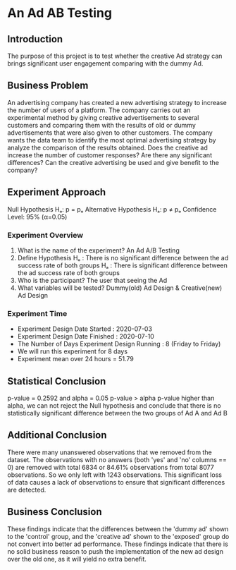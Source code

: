# An Ad AB Testing
## Introduction
The purpose of this project is to test whether the creative Ad strategy can brings significant user engagement comparing with the dummy Ad.

## Business Problem
An advertising company has created a new advertising strategy to increase the number of users of a platform. The company carries out an experimental method by giving creative advertisements to several customers and comparing them with the results of old or dummy advertisements that were also given to other customers. The company wants the data team to identify the most optimal advertising strategy by analyze the comparison of the results obtained. Does the creative ad increase the number of customer responses? Are there any significant differences? Can the creative advertising be used and give benefit to the company?

## Experiment Approach
Null Hypothesis Hₒ: p = pₒ
Alternative Hypothesis Hₐ: p ≠ pₒ
Confidence Level: 95% (α=0.05)

### Experiment Overview
1. What is the name of the experiment? An Ad A/B Testing
2. Define Hypothesis
Hₒ : There is no significant difference between the ad success rate of both groups
Hₐ : There is significant difference between the ad success rate of both groups
3. Who is the participant? The user that seeing the Ad
4. What variables will be tested? Dummy(old) Ad Design & Creative(new) Ad Design

### Experiment Time
- Experiment Design Date Started : 2020-07-03
- Experiment Design Date Finished : 2020-07-10
- The Number of Days Experiment Design Running : 8 (Friday to Friday)
- We will run this experiment for 8 days
- Experiment mean over 24 hours = 51.79

## Statistical Conclusion
p-value = 0.2592 and alpha = 0.05
p-value > alpha
p-value higher than alpha, we can not reject the Null hypothesis and conclude that there is no statistically significant difference between the two groups of Ad A and Ad B

## Additional Conclusion
There were many unanswered observations that we removed from the dataset. The observations with no answers (both 'yes' and 'no' columns == 0) are removed with total 6834 or 84.61% observations from total 8077 observations. So we only left with 1243 observations. This significant loss of data causes a lack of observations to ensure that significant differences are detected.

## Business Conclusion
These findings indicate that the differences between the 'dummy ad' shown to the 'control' group, and the 'creative ad' shown to the 'exposed' group do not convert into better ad performance. These findings indicate that there is no solid business reason to push the implementation of the new ad design over the old one, as it will yield no extra benefit.

